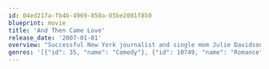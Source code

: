```yaml
---
id: 04ed217a-fb4b-4969-850a-05be2081f850
blueprint: movie
title: 'And Then Came Love'
release_date: '2007-01-01'
overview: "Successful New York journalist and single mom Julie Davidson's (Vanessa Williams) six-year old son Jake (Jeremy Gumbs) is acting up, so she finds his sperm-donor father Paul Cooper (Kevin Daniels), who's a struggling actor and law-school drop-out."
genres: '[{"id": 35, "name": "Comedy"}, {"id": 10749, "name": "Romance"}]'
---
```

